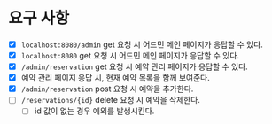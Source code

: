 
# 요구 사항
- [x] `localhost:8080/admin` get 요청 시 어드민 메인 페이지가 응답할 수 있다.
- [x] `localhost:8080` get 요청 시 어드민 메인 페이지가 응답할 수 있다.
- [x] `/admin/reservation` get 요청 시 예약 관리 페이지가 응답할 수 있다.
- [x] 예약 관리 페이지 응답 시, 현재 예약 목록을 함께 보여준다.
- [x] `/admin/reservation` post 요청 시 예약을 추가한다.
- [ ] `/reservations/{id}` delete 요청 시 예약을 삭제한다.
  - [ ] id 값이 없는 경우 예외를 발생시킨다.
